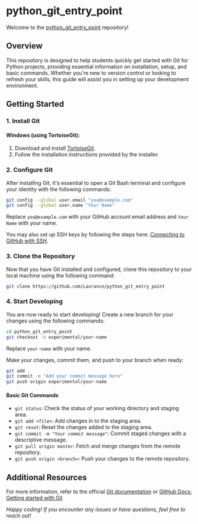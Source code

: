 # python_git_entry_point

Welcome to the [python_git_entry_point](https://github.com/Laurance/python_git_entry_point) repository!

## Overview

This repository is designed to help students quickly get started with Git for Python projects, 
providing essential information on installation, setup, and basic commands. 
Whether you're new to version control or looking to refresh your skills, 
this guide will assist you in setting up your development environment.

## Getting Started

### 1. Install Git

#### Windows (using TortoiseGit):

1. Download and install [TortoiseGit](https://tortoisegit.org/download/).
2. Follow the installation instructions provided by the installer.

### 2. Configure Git

After installing Git, it's essential to open a Git Bash terminal and 
configure your identity with the following commands:

```bash
git config --global user.email "you@example.com"
git config --global user.name "Your Name"
```

Replace `you@example.com` with your GitHub account email address 
and `Your Name` with your name.

You may also set up SSH keys by following the steps here: 
[Connecting to GitHub with SSH](https://docs.github.com/en/authentication/connecting-to-github-with-ssh).

### 3. Clone the Repository
Now that you have Git installed and configured, 
clone this repository to your local machine using the following command:

```bash
git clone https://github.com/Laurance/python_git_entry_point
```

### 4. Start Developing
You are now ready to start developing! 
Create a new branch for your changes using the following commands:

```bash
cd python_git_entry_point
git checkout -b experimental/your-name
```

Replace `your-name` with your name.

Make your changes, commit them, and push to your branch when ready:

```bash
git add .
git commit -m "Add your commit message here"
git push origin experimental/your-name
```

#### Basic Git Commands
- `git status`: Check the status of your working directory and staging area.
- `git add <file>`: Add changes in <file> to the staging area.
- `git reset`: Reset the changes added to the staging area.
- `git commit -m "Your commit message"`: Commit staged changes with a descriptive message.
- `git pull origin master`: Fetch and merge changes from the remote repository.
- `git push origin <branch>`: Push your changes to the remote repository.


## Additional Resources

For more information, refer to the official [Git documentation](https://git-scm.com/docs/git) or 
[GitHub Docs: Getting started with Git](https://docs.github.com/en/get-started/getting-started-with-git)

<i>Happy coding! If you encounter any issues or have questions, feel free to reach out! </i>